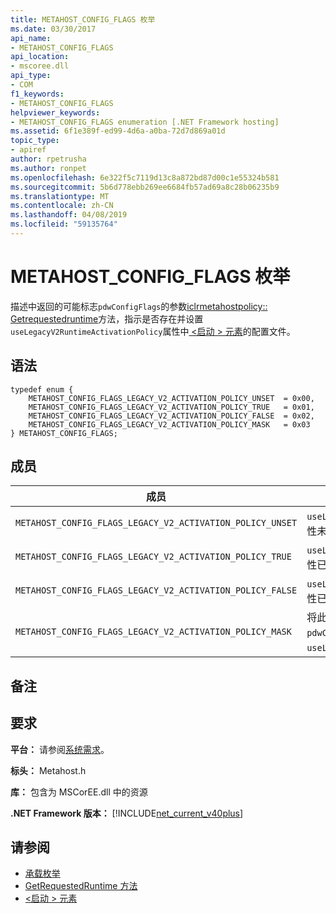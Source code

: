 ```yaml
---
title: METAHOST_CONFIG_FLAGS 枚举
ms.date: 03/30/2017
api_name:
- METAHOST_CONFIG_FLAGS
api_location:
- mscoree.dll
api_type:
- COM
f1_keywords:
- METAHOST_CONFIG_FLAGS
helpviewer_keywords:
- METAHOST_CONFIG_FLAGS enumeration [.NET Framework hosting]
ms.assetid: 6f1e389f-ed99-4d6a-a0ba-72d7d869a01d
topic_type:
- apiref
author: rpetrusha
ms.author: ronpet
ms.openlocfilehash: 6e322f5c7119d13c8a872bd87d00c1e55324b581
ms.sourcegitcommit: 5b6d778ebb269ee6684fb57ad69a8c28b06235b9
ms.translationtype: MT
ms.contentlocale: zh-CN
ms.lasthandoff: 04/08/2019
ms.locfileid: "59135764"
---
```

# <a name="metahostconfigflags-enumeration"></a>METAHOST_CONFIG_FLAGS 枚举
描述中返回的可能标志`pdwConfigFlags`的参数[iclrmetahostpolicy:: Getrequestedruntime](../../../../docs/framework/unmanaged-api/hosting/iclrmetahostpolicy-getrequestedruntime-method.md)方法，指示是否存在并设置`useLegacyV2RuntimeActivationPolicy`属性中[ \<启动 > 元素](../../../../docs/framework/configure-apps/file-schema/startup/startup-element.md)的配置文件。  
  
## <a name="syntax"></a>语法  
  
```  
typedef enum {  
    METAHOST_CONFIG_FLAGS_LEGACY_V2_ACTIVATION_POLICY_UNSET  = 0x00,  
    METAHOST_CONFIG_FLAGS_LEGACY_V2_ACTIVATION_POLICY_TRUE   = 0x01,  
    METAHOST_CONFIG_FLAGS_LEGACY_V2_ACTIVATION_POLICY_FALSE  = 0x02,  
    METAHOST_CONFIG_FLAGS_LEGACY_V2_ACTIVATION_POLICY_MASK   = 0x03  
} METAHOST_CONFIG_FLAGS;  
```  
  
## <a name="members"></a>成员  
  
|成员|描述|  
|------------|-----------------|  
|`METAHOST_CONFIG_FLAGS_LEGACY_V2_ACTIVATION_POLICY_UNSET`|`useLegacyV2RuntimeActivationPolicy`属性未出现在[\<启动 > 元素](../../../../docs/framework/configure-apps/file-schema/startup/startup-element.md)。|  
|`METAHOST_CONFIG_FLAGS_LEGACY_V2_ACTIVATION_POLICY_TRUE`|`useLegacyV2RuntimeActivationPolicy`属性已存在且设置为`true`。|  
|`METAHOST_CONFIG_FLAGS_LEGACY_V2_ACTIVATION_POLICY_FALSE`|`useLegacyV2RuntimeActivationPolicy`属性已存在且设置为`false`。|  
|`METAHOST_CONFIG_FLAGS_LEGACY_V2_ACTIVATION_POLICY_MASK`|将此掩码应用于中返回的值`pdwConfigFlags`若要获取这些值与相关`useLegacyV2RuntimeActivationPolicy`。|  
  
## <a name="remarks"></a>备注  
  
## <a name="requirements"></a>要求  
 **平台：** 请参阅[系统需求](../../../../docs/framework/get-started/system-requirements.md)。  
  
 **标头：** Metahost.h  
  
 **库：** 包含为 MSCorEE.dll 中的资源  
  
 **.NET Framework 版本：** [!INCLUDE[net_current_v40plus](../../../../includes/net-current-v40plus-md.md)]  
  
## <a name="see-also"></a>请参阅

- [承载枚举](../../../../docs/framework/unmanaged-api/hosting/hosting-enumerations.md)
- [GetRequestedRuntime 方法](../../../../docs/framework/unmanaged-api/hosting/iclrmetahostpolicy-getrequestedruntime-method.md)
- [\<启动 > 元素](../../../../docs/framework/configure-apps/file-schema/startup/startup-element.md)
